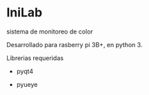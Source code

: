 # IniLab
sistema de monitoreo de color

Desarrollado para rasberry pi 3B+, en python 3.

Librerias requeridas

- pyqt4

- pyueye
